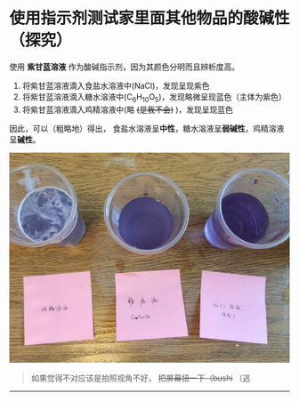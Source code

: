 # 使用指示剂测试家里面其他物品的酸碱性（探究）

使用 **紫甘蓝溶液** 作为酸碱指示剂，因为其颜色分明而且辨析度高。

1. 将紫甘蓝溶液滴入食盐水溶液中($\text{NaCl}$)，发现呈现紫色
2. 将紫甘蓝溶液滴入糖水溶液中($\text{C}_{\text{6} }\text{H} _{10}\text{O} _\text{5}$)，发现略微呈现蓝色（主体为紫色）
3. 将紫甘蓝溶液滴入鸡精溶液中(略 ~~(是我不会)~~ )，发现呈现蓝色

因此，可以（粗略地）得出，
食盐水溶液呈**中性**，糖水溶液呈**弱碱性**，鸡精溶液呈**碱性**。

![](../assets/pH/IMG_20220809_105205.jpg)

> 如果觉得不对应该是拍照视角不好， ~~把屏幕扭一下（bushi~~
> （逃

---